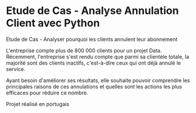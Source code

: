 # Etude de Cas - Analyse Annulation Client avec Python

Etude de Cas - Analyser pourquoi les clients annulent leur abonnement 

L'entreprise compte plus de 800 000 clients pour un projet Data. Récemment, l'entreprise s'est rendu compte que parmi sa clientèle totale, la majorité sont des clients inactifs, c'est-à-dire ceux qui ont déjà annulé le service.

Ayant besoin d'améliorer ses résultats, elle souhaite pouvoir comprendre les principales raisons de ces annulations et quelles sont les actions les plus efficaces pour réduire ce nombre.

Projet réalisé en portugais
